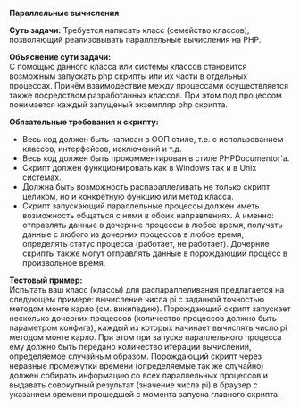 ﻿<p> <strong>Параллельные вычисления</strong></p>
<p><strong>Суть задачи:</strong> Требуется написать класс (семейство классов), позволяющий реализовывать параллельные вычисления на РНР.</p>
<p><strong>Объяснение сути задачи:</strong><br />
  С   помощью данного класса или системы классов становится возможным   запускать php скрипты или их части в отдельных процессах. Причём   взаимодествие между процессами осуществляется также посредством   разработанных классов. При этом под процессом понимается каждый   запущеный экземпляр php скрипта.</p>
<p> <strong>Обязательные требования к скрипту:</strong></p>
<ul>
  <li> Весь код должен быть написан в OOП стиле, т.е. с использованием классов, интерфейсов, исключений и т.д.</li>
  <li> Весь код должен быть прокомментирован в стиле PHPDocumentor'a.</li>
  <li> Скрипт должен функционировать как в Windows так и в Unix системах.</li>
  <li> Должна быть возможность распараллеливать не только скрипт целиком, но и конкретную функцию или метод класса.</li>
  <li> Скрипт   запускающий параллельные процессы должен иметь возможность общаться с   ними в обоих направлениях. А именно: отправлять данные в дочерние   процессы в любое время, получать данные с любого из дочерних процессов в   любое время, определять статус процесса (работает, не работает).   Дочерние скрипты также могут отправлять данные в порождающий процесс в   произвольное время.</li>
</ul>
<p><strong>Тестовый пример:</strong><br />
Испытать   ваш класс (классы) для распараллеливания предлагается на следующем   примере: вычисление числа pi с заданной точностью методом монте карло   (см. википедию). Порождающий скрипт запускает несколько дочерних   процессов (количество процессов должно быть параметром конфига), каждый   из которых начинает вычислять число pi методом монте карло. При этом при   запуске параллельного процесса ему должно быть передано количество   итераций вычислений, определяемое случайным образом. Порождающий скрипт   через неравные промежутки времени (определяемые так же случайно) должен   собирать информацию со всех параллельных процессов и выдавать совокупный   результат (значение числа pi) в браузер с указанием времени прошедшей с   момента запуска главного скрипта.</p>
